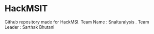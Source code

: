 # HackMSIT
Github repository made for HackMSI. Team Name : Snalturalysis . Team Leader : Sarthak Bhutani
